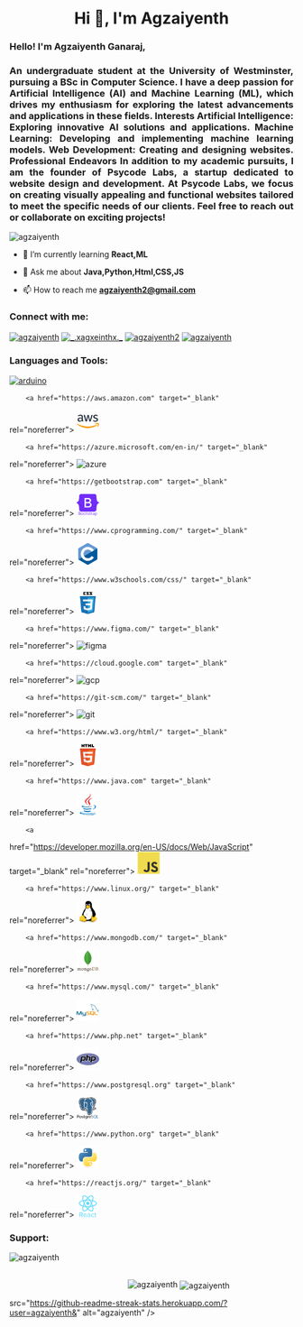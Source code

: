 <h1 align="center">Hi 👋, I'm Agzaiyenth</h1>
<h3>Hello! I'm Agzaiyenth Ganaraj,</h3>
<h3
 align="justify">An undergraduate 
student at the University of Westminster, pursuing a BSc in Computer 
Science. I have a deep passion for Artificial Intelligence (AI) and 
Machine Learning (ML), which drives my enthusiasm for exploring the 
latest advancements and applications in these fields. Interests      
Artificial Intelligence: Exploring innovative AI solutions and 
applications.     Machine Learning: Developing and implementing machine 
learning models.     Web Development: Creating and designing websites.  
Professional Endeavors  In addition to my academic pursuits, I am the 
founder of Psycode Labs, a startup dedicated to website design and 
development. At Psycode Labs, we focus on creating visually appealing 
and functional websites tailored to meet the specific needs of our 
clients.  Feel free to reach out or collaborate on exciting 
projects!</h3>

<p align="left"> <img 
src="https://komarev.com/ghpvc/?username=agzaiyenth&label=Profile%20views&color=0e75b6&style=flat"
 alt="agzaiyenth" /> </p>

- 🌱 I’m currently learning **React,ML**

- 💬 Ask me about **Java,Python,Html,CSS,JS**

- 📫 How to reach me **agzaiyenth2@gmail.com**

<h3 align="left">Connect with me:</h3>
<p align="left">
<a
 href="https://linkedin.com/in/agzaiyenth" target="blank"><img 
align="center" 
src="https://raw.githubusercontent.com/rahuldkjain/github-profile-readme-generator/master/src/images/icons/Social/linked-in-alt.svg"
 alt="agzaiyenth" height="30" width="40" /></a>
<a 
href="https://instagram.com/_.xagxeinthx._" target="blank"><img 
align="center" 
src="https://raw.githubusercontent.com/rahuldkjain/github-profile-readme-generator/master/src/images/icons/Social/instagram.svg"
 alt="_.xagxeinthx._" height="30" width="40" /></a>
<a 
href="https://www.hackerrank.com/agzaiyenth2" target="blank"><img 
align="center" 
src="https://raw.githubusercontent.com/rahuldkjain/github-profile-readme-generator/master/src/images/icons/Social/hackerrank.svg"
 alt="agzaiyenth2" height="30" width="40" /></a>
<a 
href="https://www.leetcode.com/agzaiyenth" target="blank"><img 
align="center" 
src="https://raw.githubusercontent.com/rahuldkjain/github-profile-readme-generator/master/src/images/icons/Social/leet-code.svg"
 alt="agzaiyenth" height="30" width="40" /></a>
</p>

<h3 align="left">Languages and Tools:</h3>
<p
 align="left">
        <a href="https://www.arduino.cc/" target="_blank" 
rel="noreferrer">
          <img 
src="https://cdn.worldvectorlogo.com/logos/arduino-1.svg" alt="arduino" 
width="40" height="40"/>
        </a>
         
        <a href="https://aws.amazon.com" target="_blank" 
rel="noreferrer">
          <img 
src="https://raw.githubusercontent.com/devicons/devicon/master/icons/amazonwebservices/amazonwebservices-original-wordmark.svg"
 alt="aws" width="40" height="40"/>
        </a>
         
        <a href="https://azure.microsoft.com/en-in/" target="_blank" 
rel="noreferrer">
          <img 
src="https://www.vectorlogo.zone/logos/microsoft_azure/microsoft_azure-icon.svg"
 alt="azure" width="40" height="40"/>
        </a>
         
        <a href="https://getbootstrap.com" target="_blank" 
rel="noreferrer">
          <img 
src="https://raw.githubusercontent.com/devicons/devicon/master/icons/bootstrap/bootstrap-plain-wordmark.svg"
 alt="bootstrap" width="40" height="40"/>
        </a>
         
        <a href="https://www.cprogramming.com/" target="_blank" 
rel="noreferrer">
          <img 
src="https://raw.githubusercontent.com/devicons/devicon/master/icons/c/c-original.svg"
 alt="c" width="40" height="40"/>
        </a>
         
        <a href="https://www.w3schools.com/css/" target="_blank" 
rel="noreferrer">
          <img 
src="https://raw.githubusercontent.com/devicons/devicon/master/icons/css3/css3-original-wordmark.svg"
 alt="css3" width="40" height="40"/>
        </a>
         
        <a href="https://www.figma.com/" target="_blank" 
rel="noreferrer">
          <img 
src="https://www.vectorlogo.zone/logos/figma/figma-icon.svg" alt="figma"
 width="40" height="40"/>
        </a>
         
        <a href="https://cloud.google.com" target="_blank" 
rel="noreferrer">
          <img 
src="https://www.vectorlogo.zone/logos/google_cloud/google_cloud-icon.svg"
 alt="gcp" width="40" height="40"/>
        </a>
         
        <a href="https://git-scm.com/" target="_blank" 
rel="noreferrer">
          <img 
src="https://www.vectorlogo.zone/logos/git-scm/git-scm-icon.svg" 
alt="git" width="40" height="40"/>
        </a>
         
        <a href="https://www.w3.org/html/" target="_blank" 
rel="noreferrer">
          <img 
src="https://raw.githubusercontent.com/devicons/devicon/master/icons/html5/html5-original-wordmark.svg"
 alt="html5" width="40" height="40"/>
        </a>
         
        <a href="https://www.java.com" target="_blank" 
rel="noreferrer">
          <img 
src="https://raw.githubusercontent.com/devicons/devicon/master/icons/java/java-original.svg"
 alt="java" width="40" height="40"/>
        </a>
         
        <a 
href="https://developer.mozilla.org/en-US/docs/Web/JavaScript" 
target="_blank" rel="noreferrer">
          <img 
src="https://raw.githubusercontent.com/devicons/devicon/master/icons/javascript/javascript-original.svg"
 alt="javascript" width="40" height="40"/>
        </a>
         
        <a href="https://www.linux.org/" target="_blank" 
rel="noreferrer">
          <img 
src="https://raw.githubusercontent.com/devicons/devicon/master/icons/linux/linux-original.svg"
 alt="linux" width="40" height="40"/>
        </a>
         
        <a href="https://www.mongodb.com/" target="_blank" 
rel="noreferrer">
          <img 
src="https://raw.githubusercontent.com/devicons/devicon/master/icons/mongodb/mongodb-original-wordmark.svg"
 alt="mongodb" width="40" height="40"/>
        </a>
         
        <a href="https://www.mysql.com/" target="_blank" 
rel="noreferrer">
          <img 
src="https://raw.githubusercontent.com/devicons/devicon/master/icons/mysql/mysql-original-wordmark.svg"
 alt="mysql" width="40" height="40"/>
        </a>
         
        <a href="https://www.php.net" target="_blank" 
rel="noreferrer">
          <img 
src="https://raw.githubusercontent.com/devicons/devicon/master/icons/php/php-original.svg"
 alt="php" width="40" height="40"/>
        </a>
         
        <a href="https://www.postgresql.org" target="_blank" 
rel="noreferrer">
          <img 
src="https://raw.githubusercontent.com/devicons/devicon/master/icons/postgresql/postgresql-original-wordmark.svg"
 alt="postgresql" width="40" height="40"/>
        </a>
         
        <a href="https://www.python.org" target="_blank" 
rel="noreferrer">
          <img 
src="https://raw.githubusercontent.com/devicons/devicon/master/icons/python/python-original.svg"
 alt="python" width="40" height="40"/>
        </a>
         
        <a href="https://reactjs.org/" target="_blank" 
rel="noreferrer">
          <img 
src="https://raw.githubusercontent.com/devicons/devicon/master/icons/react/react-original-wordmark.svg"
 alt="react" width="40" height="40"/>
        </a>
        </p>

<h3 align="left">Support:</h3>
<p><a
 href="https://www.buymeacoffee.com/agzaiyenth">
      <img align="left" 
src="https://cdn.buymeacoffee.com/buttons/v2/default-yellow.png" 
height="50" width="210" alt="agzaiyenth" /></a></p><br><br>

<p><img
 align="left" 
src="https://github-readme-stats.vercel.app/api/top-langs?username=agzaiyenth&show_icons=true&locale=en&layout=compact"
 alt="agzaiyenth" /></p>

<p>&nbsp;<img 
align="center" 
src="https://github-readme-stats.vercel.app/api?username=agzaiyenth&show_icons=true&locale=en"
 alt="agzaiyenth" /></p>

<p><img align="center"
 
src="https://github-readme-streak-stats.herokuapp.com/?user=agzaiyenth&"
 alt="agzaiyenth" /></p>

